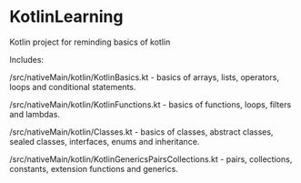 # KotlinLearning
Kotlin project for reminding basics of kotlin

Includes:

/src/nativeMain/kotlin/KotlinBasics.kt - basics of arrays, lists, operators, loops and conditional statements.

/src/nativeMain/kotlin/KotlinFunctions.kt - basics of functions, loops, filters and lambdas.

/src/nativeMain/kotlin/Classes.kt - basics of classes, abstract classes, sealed classes, interfaces, enums and inheritance.

/src/nativeMain/kotlin/KotlinGenericsPairsCollections.kt - pairs, collections, constants, extension functions and generics.
